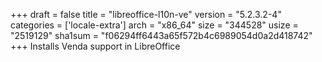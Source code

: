 +++
draft = false
title = "libreoffice-l10n-ve"
version = "5.2.3.2-4"
categories = ['locale-extra']
arch = "x86_64"
size = "344528"
usize = "2519129"
sha1sum = "f06294ff6443a65f572b4c6989054d0a2d418742"
+++
Installs Venda support in LibreOffice